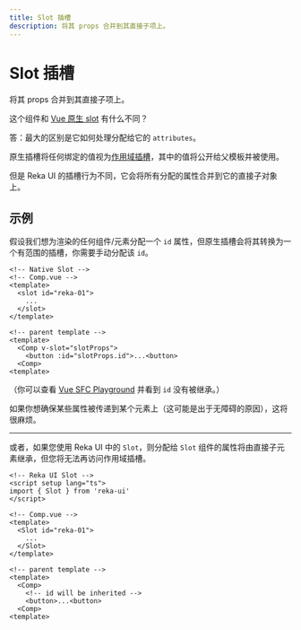 ```yaml
---
title: Slot 插槽
description: 将其 props 合并到其直接子项上。
---
```


# Slot 插槽

<Description>
将其 props 合并到其直接子项上。
</Description>

<Callout type="info" title="Question">

这个组件和 [Vue 原生 slot](https://cn.vuejs.org/guide/components/slots.html) 有什么不同？

答：最大的区别是它如何处理分配给它的 `attributes`。

</Callout>

原生插槽将任何绑定的值视为[作用域插槽](https://cn.vuejs.org/guide/components/slots.html#scoped-slots)，其中的值将公开给父模板并被使用。

但是 Reka UI 的插槽行为不同，它会将所有分配的属性合并到它的直接子对象上。

## 示例

假设我们想为渲染的任何组件/元素分配一个 `id` 属性，但原生插槽会将其转换为一个有范围的插槽，你需要手动分配该 `id`。

```vue
<!-- Native Slot -->
<!-- Comp.vue -->
<template>
  <slot id="reka-01">
    ...
  </slot>
</template>

<!-- parent template -->
<template>
  <Comp v-slot="slotProps">
    <button :id="slotProps.id">...<button>
  <Comp>
<template>
```
（你可以查看 [Vue SFC Playground](https://play.vuejs.org/#eNp9UrFOwzAQ/ZWTly4oUelWhUgFdYABKmD0EpJr45LYln1JK1X5d84OTQEB2/m9d+fnez6JlbVJ36FYisyXTlkCj9TZXGrVWuMITuBwCwNsnWlhxtLZRN2Z1o64FEkaTmGUFFKD1Fk6zuNJfCBsbVMQ8gkgq+f5xhnr0xWRU28doQelwTeG4FB4PSMoC+cUVmB6dFnKDbEx3BErrrmNjM4VO65N11RQFz2Cqm6kmF8vpMjST0XsjPa4zNLJirgS5Eujt2qX7L3RvINT0EpRslY16J4sKaO9FEuITOCKpjGHh4iR6/DqjJc1lu+/4Ht/DJgUG4ceXc/7mTgq3A5ppNcvj3jkeiJbU3UNq/8hn9GbpgseR9ltpyu2/UUX3d7HuJTevfr1kVD786OC0aAcol4KTi+s6a+nX+wukkXsk3rgLZ6TD5/oW9C895jpJZScvwUjP4IYPgAfN9Yc) 并看到 `id` 没有被继承。）

如果你想确保某些属性被传递到某个元素上（这可能是出于无障碍的原因），这将很麻烦。

---

或者，如果您使用 Reka UI 中的 `Slot`，则分配给 `Slot` 组件的属性将由直接子元素继承，但您将无法再访问作用域插槽。

```vue
<!-- Reka UI Slot -->
<script setup lang="ts">
import { Slot } from 'reka-ui'
</script>

<!-- Comp.vue -->
<template>
  <Slot id="reka-01">
    ...
  </Slot>
</template>

<!-- parent template -->
<template>
  <Comp>
    <!-- id will be inherited -->
    <button>...<button>
  <Comp>
<template>
```
